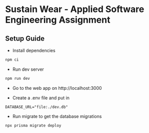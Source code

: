 # Sustain Wear - Applied Software Engineering Assignment

## Setup Guide

- Install dependencies

```bash
npm ci
```

- Run dev server

```bash
npm run dev
```

- Go to the web app on http://localhost:3000

- Create a .env file and put in
```
DATABASE_URL="file:./dev.db"
```

- Run migrate to get the database migrations
```bash
npx prisma migrate deploy
```
